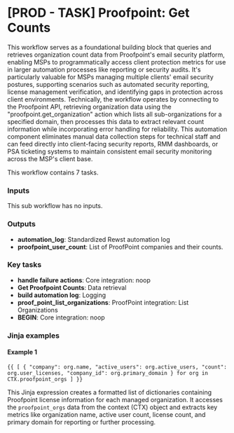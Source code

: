 # \[PROD - TASK] Proofpoint: Get Counts

This workflow serves as a foundational building block that queries and retrieves organization count data from Proofpoint's email security platform, enabling MSPs to programmatically access client protection metrics for use in larger automation processes like reporting or security audits. It's particularly valuable for MSPs managing multiple clients' email security postures, supporting scenarios such as automated security reporting, license management verification, and identifying gaps in protection across client environments. Technically, the workflow operates by connecting to the Proofpoint API, retrieving organization data using the "proofpoint.get\_organization" action which lists all sub-organizations for a specified domain, then processes this data to extract relevant count information while incorporating error handling for reliability. This automation component eliminates manual data collection steps for technical staff and can feed directly into client-facing security reports, RMM dashboards, or PSA ticketing systems to maintain consistent email security monitoring across the MSP's client base.

This workflow contains 7 tasks.

### Inputs

This sub workflow has no inputs.

### Outputs

* **automation\_log**: Standardized Rewst automation log
* **proofpoint\_user\_count**: List of ProofPoint companies and their counts.

### Key tasks

* **handle failure actions**: Core integration: noop
* **Get Proofpoint Counts**: Data retrieval
* **build automation log**: Logging
* **proof\_point\_list\_organizations**: ProofPoint integration: List Organizations
* **BEGIN**: Core integration: noop

### Jinja examples

#### Example 1

```jinja
{{ [ { "company": org.name, "active_users": org.active_users, "count": org.user_licenses, "company_id": org.primary_domain } for org in CTX.proofpoint_orgs ] }}
```

This Jinja expression creates a formatted list of dictionaries containing Proofpoint license information for each managed organization. It accesses the `proofpoint_orgs` data from the context (CTX) object and extracts key metrics like organization name, active user count, license count, and primary domain for reporting or further processing.
